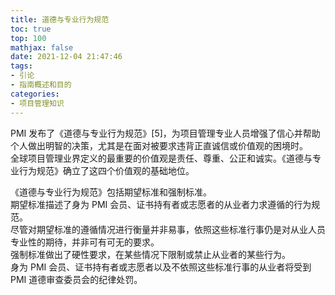 ```yaml
---
title: 道德与专业行为规范
toc: true
top: 100
mathjax: false
date: 2021-12-04 21:47:46
tags:
- 引论
- 指南概述和目的
categories:
- 项目管理知识
---
```

PMI 发布了《道德与专业行为规范》[5]，为项目管理专业人员增强了信心并帮助个人做出明智的决策，尤其是在面对被要求违背正直诚信或价值观的困境时。  
全球项目管理业界定义的最重要的价值观是责任、尊重、公正和诚实。《道德与专业行为规范》确立了这四个价值观的基础地位。

《道德与专业行为规范》包括期望标准和强制标准。  
期望标准描述了身为 PMI 会员、证书持有者或志愿者的从业者力求遵循的行为规范。  
尽管对期望标准的遵循情况进行衡量并非易事，依照这些标准行事仍是对从业人员专业性的期待，并非可有可无的要求。  
强制标准做出了硬性要求，在某些情况下限制或禁止从业者的某些行为。  
身为 PMI 会员、证书持有者或志愿者以及不依照这些标准行事的从业者将受到 PMI 道德审查委员会的纪律处罚。
